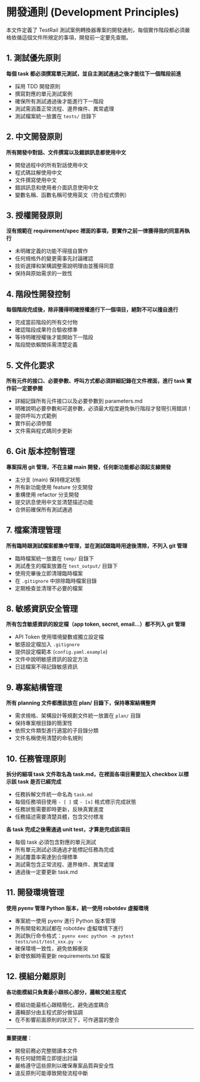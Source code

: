 # 開發通則 (Development Principles)

本文件定義了 TestRail 測試案例轉換器專案的開發通則，每個實作階段都必須嚴格依循這個文件所規定的事項，開發前一定要先查閱。

## 1. 測試優先原則

**每個 task 都必須撰寫單元測試，並自主測試通過之後才能往下一個階段前進**

- 採用 TDD 開發原則
- 撰寫對應的單元測試案例
- 確保所有測試通過後才能進行下一階段
- 測試需涵蓋正常流程、邊界條件、異常處理
- 測試檔案統一放置在 `tests/` 目錄下

## 2. 中文開發原則

**所有開發中對話、文件撰寫以及錯誤訊息都使用中文**

- 開發過程中的所有對話使用中文
- 程式碼註解使用中文
- 文件撰寫使用中文
- 錯誤訊息和使用者介面訊息使用中文
- 變數名稱、函數名稱可使用英文（符合程式慣例）

## 3. 授權開發原則

**沒有規範在 requirement/spec 裡面的事項，要實作之前一律獲得我的同意再執行**

- 未明確定義的功能不得擅自實作
- 任何規格外的變更需事先討論確認
- 技術選擇和架構調整需說明理由並獲得同意
- 保持與原始需求的一致性

## 4. 階段性開發控制

**每個階段完成後，除非獲得明確授權進行下一個項目，絕對不可以擅自進行**

- 完成當前階段的所有交付物
- 確認階段成果符合驗收標準
- 等待明確授權後才能開始下一階段
- 階段間依賴關係需清楚定義

## 5. 文件化要求

**所有元件的接口、必要參數、呼叫方式都必須詳細記錄在文件裡面，進行 task 實作前一定要參閱**

- 詳細記錄所有元件接口以及必要參數到 parameters.md
- 明確說明必要參數和可選參數，必須最大程度避免執行階段才發現引用錯誤！
- 提供呼叫方式範例
- 實作前必須參閱
- 文件需與程式碼同步更新

## 6. Git 版本控制管理

**專案採用 git 管理，不在主線 main 開發，任何新功能都必須起支線開發**

- 主分支 (main) 保持穩定狀態
- 所有新功能使用 feature 分支開發
- 重構使用 refactor 分支開發
- 提交訊息使用中文並清楚描述功能
- 合併前確保所有測試通過

## 7. 檔案清理管理

**所有臨時跟測試檔案都集中管理，並在測試跟臨時用途後清除，不列入 git 管理**

- 臨時檔案統一放置在 `temp/` 目錄下
- 測試產生的檔案放置在 `test_output/` 目錄下
- 使用完畢後立即清理臨時檔案
- 在 `.gitignore` 中排除臨時檔案目錄
- 定期檢查並清理不必要的檔案

## 8. 敏感資訊安全管理

**所有包含敏感資訊的設定檔（app token, secret, email...）都不列入 git 管理**

- API Token 使用環境變數或獨立設定檔
- 敏感設定檔加入 `.gitignore`
- 提供設定檔範本 (`config.yaml.example`)
- 文件中說明敏感資訊的設定方法
- 日誌檔案不得記錄敏感資訊

## 9. 專案結構管理

**所有 planning 文件都應該放在 plan/ 目錄下，保持專案結構整齊**

- 需求規格、架構設計等規劃文件統一放置在 `plan/` 目錄
- 保持專案根目錄的簡潔性
- 依照文件類型進行適當的子目錄分類
- 文件名稱使用清楚的命名規則

## 10. 任務管理原則

**拆分的細項 task 文件取名為 task.md，在裡面各項目需要加入 checkbox 以標示該 task 是否已經完成**

- 任務拆解文件統一命名為 `task.md`
- 每個任務項目使用 `- [ ]` 或 `- [x]` 格式標示完成狀態
- 任務狀態需要即時更新，反映真實進度
- 任務描述需要清楚具體，包含交付標准

**各 task 完成之後需通過 unit test，才算是完成該項目**

- 每個 task 必須包含對應的單元測試
- 所有單元測試必須通過才能標記任務為完成
- 測試覆蓋率需達到合理標準
- 測試需包含正常流程、邊界條件、異常處理
- 通過後一定要更新 task.md

## 11. 開發環境管理

**使用 pyenv 管理 Python 版本，統一使用 robotdev 虛擬環境**

- 專案統一使用 pyenv 進行 Python 版本管理
- 所有開發和測試都在 robotdev 虛擬環境下進行
- 測試執行命令格式：`pyenv exec python -m pytest tests/unit/test_xxx.py -v`
- 確保環境一致性，避免依賴衝突
- 新增依賴時需更新 requirements.txt 檔案

## 12. 模組分離原則

**各功能模組只負責最小跟核心部分，邏輯交給主程式**

- 模組功能最核心跟精簡化，避免過度耦合
- 邏輯部分由主程式部分做協調
- 在不影響前面原則的狀況下，可作適當的整合

---

**重要提醒**：
- 開發前務必完整閱讀本文件
- 有任何疑問需立即提出討論
- 嚴格遵守這些原則以確保專案品質與安全性
- 違反原則可能導致開發流程中斷